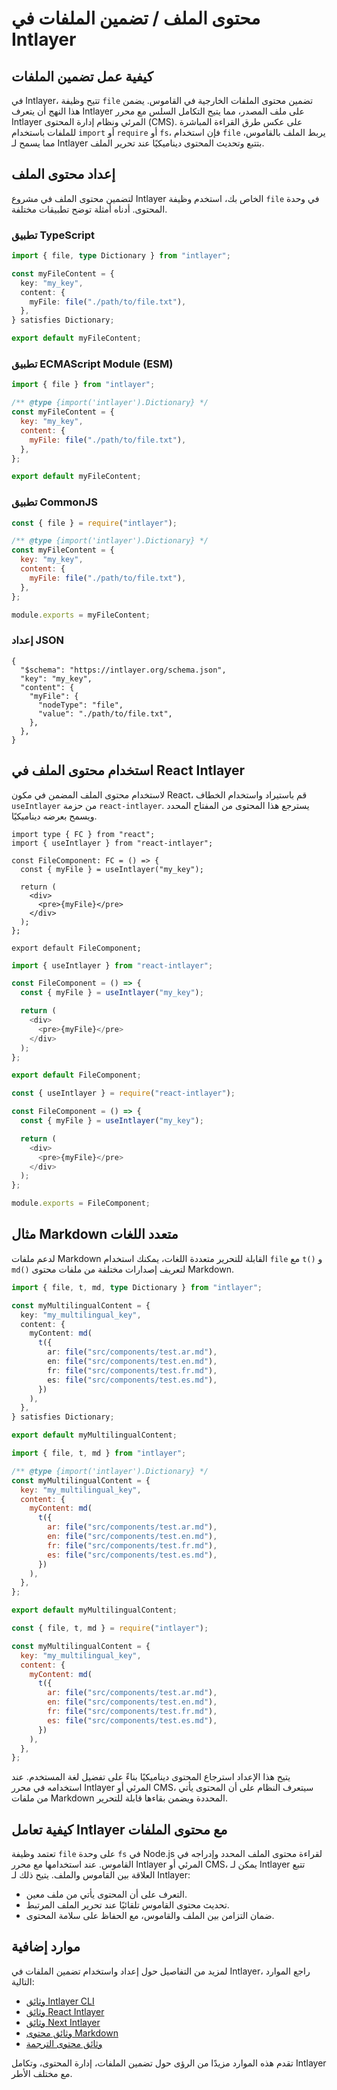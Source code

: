 # محتوى الملف / تضمين الملفات في Intlayer

## كيفية عمل تضمين الملفات

في Intlayer، تتيح وظيفة `file` تضمين محتوى الملفات الخارجية في القاموس. يضمن هذا النهج أن يتعرف Intlayer على ملف المصدر، مما يتيح التكامل السلس مع محرر Intlayer المرئي ونظام إدارة المحتوى (CMS). على عكس طرق القراءة المباشرة للملفات باستخدام `import` أو `require` أو `fs`، فإن استخدام `file` يربط الملف بالقاموس، مما يسمح لـ Intlayer بتتبع وتحديث المحتوى ديناميكيًا عند تحرير الملف.

## إعداد محتوى الملف

لتضمين محتوى الملف في مشروع Intlayer الخاص بك، استخدم وظيفة `file` في وحدة المحتوى. أدناه أمثلة توضح تطبيقات مختلفة.

### تطبيق TypeScript

```typescript fileName="**/*.content.ts" contentDeclarationFormat="typescript"
import { file, type Dictionary } from "intlayer";

const myFileContent = {
  key: "my_key",
  content: {
    myFile: file("./path/to/file.txt"),
  },
} satisfies Dictionary;

export default myFileContent;
```

### تطبيق ECMAScript Module (ESM)

```javascript fileName="**/*.content.mjs" contentDeclarationFormat="esm"
import { file } from "intlayer";

/** @type {import('intlayer').Dictionary} */
const myFileContent = {
  key: "my_key",
  content: {
    myFile: file("./path/to/file.txt"),
  },
};

export default myFileContent;
```

### تطبيق CommonJS

```javascript fileName="**/*.content.cjs" contentDeclarationFormat="commonjs"
const { file } = require("intlayer");

/** @type {import('intlayer').Dictionary} */
const myFileContent = {
  key: "my_key",
  content: {
    myFile: file("./path/to/file.txt"),
  },
};

module.exports = myFileContent;
```

### إعداد JSON

```json5 fileName="**/*.content.json" contentDeclarationFormat="json"
{
  "$schema": "https://intlayer.org/schema.json",
  "key": "my_key",
  "content": {
    "myFile": {
      "nodeType": "file",
      "value": "./path/to/file.txt",
    },
  },
}
```

## استخدام محتوى الملف في React Intlayer

لاستخدام محتوى الملف المضمن في مكون React، قم باستيراد واستخدام الخطاف `useIntlayer` من حزمة `react-intlayer`. يسترجع هذا المحتوى من المفتاح المحدد ويسمح بعرضه ديناميكيًا.

```tsx fileName="**/*.tsx" codeFormat="typescript"
import type { FC } from "react";
import { useIntlayer } from "react-intlayer";

const FileComponent: FC = () => {
  const { myFile } = useIntlayer("my_key");

  return (
    <div>
      <pre>{myFile}</pre>
    </div>
  );
};

export default FileComponent;
```

```javascript fileName="**/*.mjx" codeFormat="esm"
import { useIntlayer } from "react-intlayer";

const FileComponent = () => {
  const { myFile } = useIntlayer("my_key");

  return (
    <div>
      <pre>{myFile}</pre>
    </div>
  );
};

export default FileComponent;
```

```javascript fileName="**/*.cjs" codeFormat="commonjs"
const { useIntlayer } = require("react-intlayer");

const FileComponent = () => {
  const { myFile } = useIntlayer("my_key");

  return (
    <div>
      <pre>{myFile}</pre>
    </div>
  );
};

module.exports = FileComponent;
```

## مثال Markdown متعدد اللغات

لدعم ملفات Markdown القابلة للتحرير متعددة اللغات، يمكنك استخدام `file` مع `t()` و `md()` لتعريف إصدارات مختلفة من ملفات محتوى Markdown.

```typescript fileName="**/*.content.ts" contentDeclarationFormat="typescript"
import { file, t, md, type Dictionary } from "intlayer";

const myMultilingualContent = {
  key: "my_multilingual_key",
  content: {
    myContent: md(
      t({
        ar: file("src/components/test.ar.md"),
        en: file("src/components/test.en.md"),
        fr: file("src/components/test.fr.md"),
        es: file("src/components/test.es.md"),
      })
    ),
  },
} satisfies Dictionary;

export default myMultilingualContent;
```

```javascript fileName="**/*.content.mjs" contentDeclarationFormat="esm"
import { file, t, md } from "intlayer";

/** @type {import('intlayer').Dictionary} */
const myMultilingualContent = {
  key: "my_multilingual_key",
  content: {
    myContent: md(
      t({
        ar: file("src/components/test.ar.md"),
        en: file("src/components/test.en.md"),
        fr: file("src/components/test.fr.md"),
        es: file("src/components/test.es.md"),
      })
    ),
  },
};

export default myMultilingualContent;
```

```javascript fileName="**/*.content.cjs" contentDeclarationFormat="commonjs"
const { file, t, md } = require("intlayer");

const myMultilingualContent = {
  key: "my_multilingual_key",
  content: {
    myContent: md(
      t({
        ar: file("src/components/test.ar.md"),
        en: file("src/components/test.en.md"),
        fr: file("src/components/test.fr.md"),
        es: file("src/components/test.es.md"),
      })
    ),
  },
};
```

يتيح هذا الإعداد استرجاع المحتوى ديناميكيًا بناءً على تفضيل لغة المستخدم. عند استخدامه في محرر Intlayer المرئي أو CMS، سيتعرف النظام على أن المحتوى يأتي من ملفات Markdown المحددة ويضمن بقاءها قابلة للتحرير.

## كيفية تعامل Intlayer مع محتوى الملفات

تعتمد وظيفة `file` على وحدة `fs` في Node.js لقراءة محتوى الملف المحدد وإدراجه في القاموس. عند استخدامها مع محرر Intlayer المرئي أو CMS، يمكن لـ Intlayer تتبع العلاقة بين القاموس والملف. يتيح ذلك لـ Intlayer:

- التعرف على أن المحتوى يأتي من ملف معين.
- تحديث محتوى القاموس تلقائيًا عند تحرير الملف المرتبط.
- ضمان التزامن بين الملف والقاموس، مع الحفاظ على سلامة المحتوى.

## موارد إضافية

لمزيد من التفاصيل حول إعداد واستخدام تضمين الملفات في Intlayer، راجع الموارد التالية:

- [وثائق Intlayer CLI](https://github.com/aymericzip/intlayer/blob/main/docs/ar/intlayer_cli.md)
- [وثائق React Intlayer](https://github.com/aymericzip/intlayer/blob/main/docs/ar/intlayer_with_create_react_app.md)
- [وثائق Next Intlayer](https://github.com/aymericzip/intlayer/blob/main/docs/ar/intlayer_with_nextjs_15.md)
- [وثائق محتوى Markdown](https://github.com/aymericzip/intlayer/blob/main/docs/ar/dictionary/markdown.md)
- [وثائق محتوى الترجمة](https://github.com/aymericzip/intlayer/blob/main/docs/ar/dictionary/translation.md)

تقدم هذه الموارد مزيدًا من الرؤى حول تضمين الملفات، إدارة المحتوى، وتكامل Intlayer مع مختلف الأطر.
